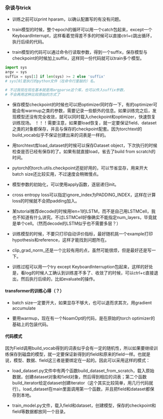 ### 杂谈与trick

- 训练之前可以print hparam，以确认配置写的有没有问题。

- train模型的时候，整个epoch的循环可以用一个catch包起来，except一个KeyboardInterrupt，这样看着觉得差不多的时候可以直接ctrl+c跳出循环，执行后续的代码。

- train模型的代码可以通过命令行读取参数，得到一个suffix，保存模型与checkpoint的时候加上suffix，这样同一份代码就可以train多个模型。

```python
import sys
argv = sys
suffix = sys[1] if len(sys) >= 2 else 'suffix'
# sys[0]是执行的python文件（在命令行里敲的）名。

# 不过我现在现在基本就是用argparse这个库，也可以传入suffix参数，
# 不会再用这种比较原始的方式了
```

- 保存模型checkpoint的时候也可以把optimizer同时存一下，有的optimizer可能会有warmup之类的参数，需要记录一些额外的信息。如果训练完之后，发现模型还没有完全收敛，就可以同时载入checkpoint和optimizer，快速恢复训练现场。
！！！需要注意，如果要load恢复，就一定要保证field、dataset之类的对象都保存，并且与保存的checkpoint配套。因为torchtext的build_vocab似乎不保证创建出来的词表是一样的。

- 用torchtext库load_dataset的时候可以保存Dataset object，下次执行的时候检查是否已经有保存的了。如果有就直接load，省去了build from scratch的时间。

- pytorch的torch.utils.checkpoint还挺好用的，可以节省显存，用来开大batch size还比较实用，不过速度会稍微慢点。

- 模型参数的初始化，可以使用apply函数，逐层递归init。

- cross entropy loss可以指定ignore_index为PADDING_INDEX，这样在计算loss的时候就不会把padding加入。

- 某tutorial推荐decode的时候用len=1的LSTM，而不是自己用LSTMCell，我也不知道有什么讲究。不过LSTMCell好像确实不能指定num_layers，毕竟就是单个cell。（然而decode的LSTM似乎也不需要多层？）

- 训练模型的时候，不要只打印自动评价指标，最好随机挑一个example打印hypothesis和reference，这样才能找到问题所在。

- clip_grad_norm_还是一个比较有用的点，虽然可能很烦，但是最好还是写一下。

- 训练过程可以用一个try except KeyboardInterruption包起来，这样的好处是，看log的时候人工确认到训练差不多了、收敛了的时候，可以ctrl+c直接退出，然后执行后续的，比如evaluate的操作。

#### transformer的训练心得（？）

- batch size一定要开大，如果显存不够大，也可以退而求其次，用gradient accumulate

- 要用warmup，现在有一个NoamOpt的代码，是在原始的torch optimizer的基础上的包装代码。


#### 代码模式

因为Field调用build_vocab得到的词表似乎会有一定的随机性，所以如果要继续训练保存到磁盘的模型，就一定要保证新得到的field和原来的field一样。也就是说，模型、数据、field这三者是要绑定在一起的。因此可以采用这样的模式：

- load_dataset.py文件中有两个函数build_dataset_from_scratch，载入原始数据，创建dataset对象和field对象，然后得到相应的词表；第二个函数build_iterator给定dataset创建iterator（这个其实比较简单，用几行代码就行）。load_dataset在main里面调用第一个函数，并且把field和dataset都保存到本地。

- train_model.py文件，载入field和dataset，创建模型，保存的checkpoint和field等数据都放同一个目录。


